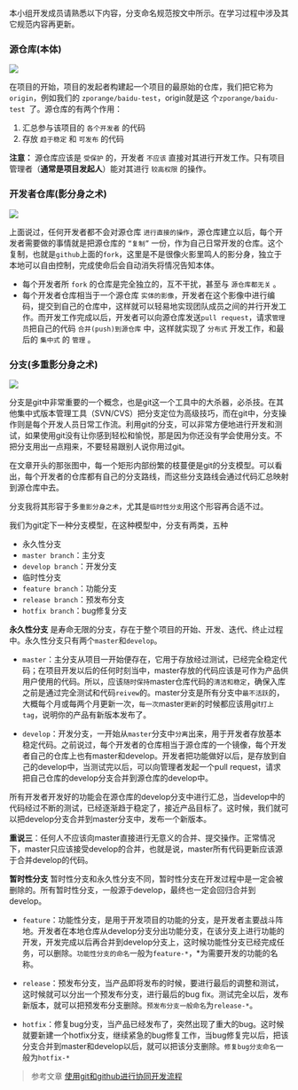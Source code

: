 本小组开发成员请熟悉以下内容，分支命名规范按文中所示。在学习过程中涉及其它规范内容再更新。  



### **源仓库(本体)**
![](http://ww3.sinaimg.cn/large/005BmbB6jw1f1o4a1jiq7j307x0a7js0.jpg)

在项目的开始，项目的发起者构建起一个项目的最原始的仓库，我们把它称为`origin`，例如我们的 `zporange/baidu-test`，origin就是这 个`zporange/baidu-test `了。源仓库的有两个作用：

1. 汇总参与该项目的 `各个开发者` 的代码
2. 存放 `趋于稳定` 和 `可发布` 的代码
&nbsp;

**注意：** 
源仓库应该是 `受保护` 的，开发者 `不应该` 直接对其进行开发工作。只有项目管理者（**通常是项目发起人**）能对其进行 `较高权限` 的操作。
&nbsp;
### **开发者仓库(影分身之术)**
![](http://ww3.sinaimg.cn/large/005BmbB6jw1f1o3wwr2ukj30fu0a7gn4.jpg)

上面说过，任何开发者都不会对源仓库 `进行直接的操作`，源仓库建立以后，每个开发者需要做的事情就是把源仓库的 `“复制”` 一份，作为自己日常开发的仓库。这个复制，也就是`github`上面的`fork`，这里是不是很像火影里鸣人的影分身，独立于本地可以自由控制，完成使命后会自动消失将情况告知本体。

- 每个开发者所 `fork` 的仓库是完全独立的，互不干扰，甚至与 `源仓库都无关` 。
- 每个开发者仓库相当于一个源仓库 `实体的影像`，开发者在这个影像中进行编码，提交到自己的仓库中，这样就可以轻易地实现团队成员之间的并行开发工作。而开发工作完成以后，开发者可以向源仓库发送`pull request`，请求`管理员`把自己的代码 `合并(push)到源仓库` 中，这样就实现了 `分布式` 开发工作，和最后的 `集中式` 的 `管理` 。
&nbsp;

### **分支(多重影分身之术)**
![](http://ww1.sinaimg.cn/large/005BmbB6jw1f1o4gg8sgbj30np0a7mzm.jpg)

分支是git中非常重要的一个概念，也是git这一个工具中的大杀器，必杀技。在其他集中式版本管理工具（SVN/CVS）把分支定位为高级技巧，而在git中，分支操作则是每个开发人员日常工作流。利用git的分支，可以非常方便地进行开发和测试，如果使用git没有让你感到轻松和愉悦，那是因为你还没有学会使用分支。不把分支用出一点翔来，不要轻易跟别人说你用过git。

在文章开头的那张图中，每一个矩形内部纷繁的枝蔓便是git的分支模型。可以看出，每个开发者的仓库都有自己的分支路线，而这些分支路线会通过代码汇总映射到源仓库中去。

分支我将其形容于多`重影分身之术`，尤其是`临时性分支`用这个形容再合适不过。

我们为git定下一种分支模型，在这种模型中，分支有两类，五种

- 永久性分支
 - `master branch`：主分支
 - `develop branch`：开发分支
- 临时性分支
 - `feature branch`：功能分支
 - `release branch`：预发布分支
 - `hotfix branch`：bug修复分支

**永久性分支**
是寿命无限的分支，存在于整个项目的开始、开发、迭代、终止过程中。永久性分支只有两个`master`和`develop`。

- `master`：主分支从项目一开始便存在，它用于存放经过测试，已经完全稳定代码；在项目开发以后的任何时刻当中，master存放的代码应该是可作为产品供用户使用的代码。所以，应该`随时保持`master仓库代码的`清洁和稳定`，确保入库之前是通过完全测试和代码`reivew`的。master分支是所有分支中`最不活跃`的，大概每个月或每两个月更新一次，`每一次`master`更新`的时候都应该用git`打上tag`，说明你的产品有新版本发布了。

- `develop`：开发分支，一开始从`master`分支中`分离`出来，用于开发者存放基本稳定代码。之前说过，每个开发者的仓库相当于源仓库的一个镜像，每个开发者自己的仓库上也有master和develop。开发者把功能做好以后，是存放到自己的develop中，当测试完以后，可以向管理者发起一个pull request，请求把自己仓库的develop分支合并到源仓库的develop中。

所有开发者开发好的功能会在源仓库的develop分支中进行汇总，当develop中的代码经过不断的测试，已经逐渐趋于稳定了，接近产品目标了。这时候，我们就可以把develop分支合并到master分支中，发布一个新版本。

**重说三**：任何人不应该向master直接进行无意义的合并、提交操作。正常情况下，master只应该接受develop的合并，也就是说，master所有代码更新应该源于合并develop的代码。

**暂时性分支**
暂时性分支和永久性分支不同，暂时性分支在开发过程中是一定会被删除的。所有暂时性分支，一般源于develop，最终也一定会回归合并到develop。

- `feature`：功能性分支，是用于开发项目的功能的分支，是开发者主要战斗阵地。开发者在本地仓库从develop分支分出功能分支，在该分支上进行功能的开发，开发完成以后再合并到develop分支上，这时候功能性分支已经完成任务，可以删除。`功能性分支的命名`一般为`feature-*`，*为需要开发的功能的名称。

- `release`：预发布分支，当产品即将发布的时候，要进行最后的调整和测试，这时候就可以分出一个预发布分支，进行最后的bug fix。测试完全以后，发布新版本，就可以把预发布分支删除。`预发布分支一般命名`为`release-*`。

- `hotfix`：修复bug分支，当产品已经发布了，突然出现了重大的bug。这时候就要新建一个hotfix分支，继续紧急的bug修复工作，当bug修复完以后，把该分支合并到master和develop以后，就可以把该分支删除。`修复bug分支命名`一般为`hotfix-*`

> 参考文章
 [使用git和github进行协同开发流程](https://github.com/livoras/blog/issues/7)